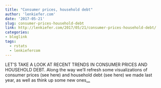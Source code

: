 ```yaml
---
title: "Consumer prices, household debt"
author: 'lenkiefer.com'
date: '2017-05-21'
slug: consumer-prices-household-debt
link: http://lenkiefer.com/2017/05/21/consumer-prices-household-debt/
categories:
- bloglink
tags:
  - rstats
  - lenkiefercom
---
```


LET’S TAKE A LOOK AT RECENT TRENDS IN CONSUMER PRICES AND HOUSEHOLD DEBT. Along the way we’ll refresh some visualizations of consumer prices (see here) and household debt (see here) we made last year, as well as think up some new ones[... <i class="fas fa-external-link-alt"></i>](http://lenkiefer.com/2017/05/21/consumer-prices-household-debt/)

